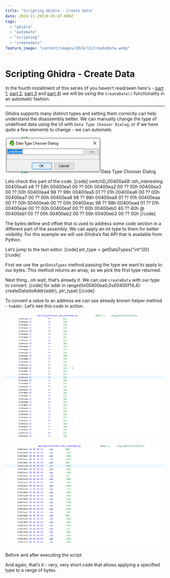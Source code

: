 ```yaml
---
title: "Scripting Ghidra - Create Data"
date: 2024-11-28T20:45:47.000Z
tags:
  - "ghidra"
  - "automate"
  - "scripting"
  - "createdata"
feature_image: "content/images/2024/11/CreateData.webp"
---
```


# Scripting Ghidra - Create Data

In the fourth installment of this series (if you haven't read/seen here's - [part 1](20200508-scripting-ghidra.md), [part 2](20200707-automating-ghidra-part-2.md), [part 3](20210410-automating-ghidra-part-3.md) and [part 4](20241113-scripting-ghidra-set-equate.md)) we will be using the `CreateData()` functionality in an automatic fashion.

* * *

Ghidra supports many distinct types and setting them correctly can help understand the disassembly better. We can manually change the type of undefined data using the UI with `Data Type Chooser Dialog`, or if we have quite a few elements to change - we can automate.

![](content/images/2024/11/image-3.png)Data Type Chooser Dialog

Lets check this part of the code.
[code]
    switchD_00400a48::sth_interesting
                00400ea0 e8              ??           E8h
                00400ea1 00              ??           00h
                00400ea2 00              ??           00h
                00400ea3 00              ??           00h
                00400ea4 98              ??           98h
                00400ea5 01              ??           01h
                00400ea6 00              ??           00h
                00400ea7 00              ??           00h
                00400ea8 98              ??           98h
                00400ea9 01              ??           01h
                00400eaa 00              ??           00h
                00400eab 00              ??           00h
                00400eac 98              ??           98h
                00400ead 01              ??           01h
                00400eae 00              ??           00h
                00400eaf 00              ??           00h
                00400eb0 40              ??           40h    @
                00400eb1 00              ??           00h
                00400eb2 00              ??           00h
                00400eb3 00              ??           00h
[/code]

The bytes define and offset that is used to address some code section in a different part of the assembly. We can apply an int type to them for better visibility. For this example we will use Ghidra’s flat API that is available  from Python.

Let’s jump to the text editor.
[code]
    ptr_type = getDataTypes("int")[0]
[/code]

First we use the `getDataTypes` method passing the type we want to apply to our bytes. This method returns an array, so we pick the first type returned.

Next thing…oh wait, that’s already it. We can use `createData` with our type to convert.
[code]
    for addr in range(0x00400ea0,0x00400f14,4):
        createData(toAddr(addr), ptr_type)
[/code]

To convert a value to an address we can use already known helper method - `toAddr`. Let’s see this code in action.

![](content/images/2024/11/before_Zrzut-ekranu-2024-11-28-214436.png)

![](content/images/2024/11/after_Zrzut-ekranu-2024-11-28-214429.png)

Before and after executing the script

And again, that’s it  \- very, very short code that allows applying a specified type to a range of bytes.

